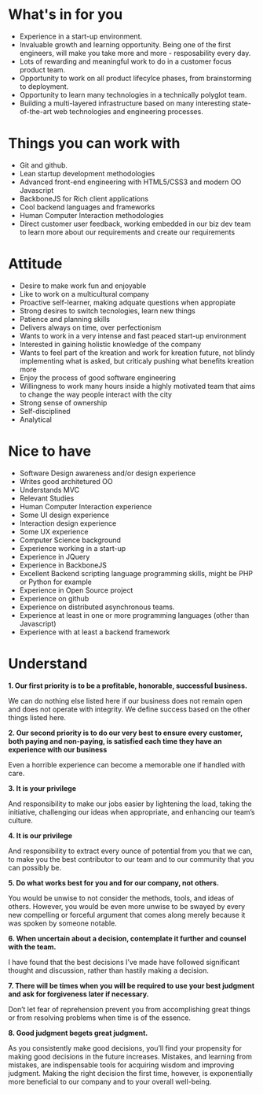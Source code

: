 What's in for you
=====
- Experience in a start-up environment.
- Invaluable growth and learning opportunity. Being one of the first engineers, will make you take more and more - resposability every day.
- Lots of rewarding and meaningful work to do in a customer focus product team.
- Opportunity to work on all product lifecylce phases, from brainstorming to deployment.
- Opportunity to learn many technologies in a technically polyglot team.
- Building a multi-layered infrastructure based on many interesting state-of-the-art web technologies and engineering processes.

Things you can work with
=====
- Git and github.
- Lean startup development methodologies
- Advanced front-end engineering with HTML5/CSS3 and modern OO Javascript
- BackboneJS for Rich client applications
- Cool backend languages and frameworks
- Human Computer Interaction methodologies
- Direct customer user feedback, working embedded in our biz dev team to learn more about our requirements and create our requirements

Attitude
=====
- Desire to make work fun and enjoyable
- Like to work on a multicultural company
- Proactive self-learner, making adquate questions when appropiate
- Strong desires to switch tecnologies, learn new things
- Patience and planning skills
- Delivers always on time, over perfectionism
- Wants to work in a very intense and fast peaced start-up environment
- Interested in gaining holistic knowledge of the company
- Wants to feel part of the kreation and work for kreation future, not blindy implementing what is asked, but criticaly pushing what benefits kreation more
- Enjoy the process of good software engineering
- Willingness to work many hours inside a highly motivated team that aims to change the way people interact with the city
- Strong sense of ownership
- Self-disciplined
- Analytical

Nice to have
=====
- Software Design awareness and/or design experience
- Writes good architetured OO
- Understands MVC
- Relevant Studies
- Human Computer Interaction experience
- Some UI design experience
- Interaction design experience
- Some UX experience
- Computer Science background
- Experience working in a start-up
- Experience in JQuery
- Experience in BackboneJS
- Excellent Backend scripting language programming skills, might be PHP or Python for example
- Experience in Open Source project
- Experience on github
- Experience on distributed asynchronous teams.
- Experience at least in one or more programming languages (other than Javascript)
- Experience with at least a backend framework

Understand
=====

**1. Our first priority is to be a profitable, honorable, successful business.**

We can do nothing else listed here if our business does not remain open and does not operate with integrity. We define success based on the other things listed here.

**2. Our second priority is to do our very best to ensure every customer, both paying and non-paying, is satisfied each time they have an experience with our business**

Even a horrible experience can become a memorable one if handled with care.

**3. It is your privilege** 

And responsibility to make our jobs easier by lightening the load, taking the initiative, challenging our ideas when appropriate, and enhancing our team’s culture.

**4. It is our privilege**

And responsibility to extract every ounce of potential from you that we can, to make you the best contributor to our team and to our community that you can possibly be.

**5. Do what works best for you and for our company, not others.** 

You would be unwise to not consider the methods, tools, and ideas of others. However, you would be even more unwise to be swayed by every new compelling or forceful argument that comes along merely because it was spoken by someone notable.

**6. When uncertain about a decision, contemplate it further and counsel with the team.**

I have found that the best decisions I’ve made have followed significant thought and discussion, rather than hastily making a decision.

**7. There will be times when you will be required to use your best judgment and ask for forgiveness later if necessary.**

Don’t let fear of reprehension prevent you from accomplishing great things or from resolving problems when time is of the essence.

**8. Good judgment begets great judgment.** 

As you consistently make good decisions, you’ll find your propensity for making good decisions in the future increases. Mistakes, and learning from mistakes, are indispensable tools for acquiring wisdom and improving judgment. Making the right decision the first time, however, is exponentially more beneficial to our company and to your overall well-being.

